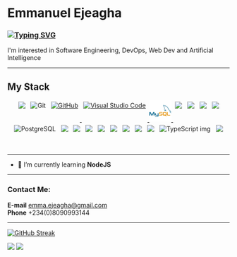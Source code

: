 # Emmanuel Ejeagha
### [![Typing SVG](https://readme-typing-svg.herokuapp.com?font=comfortaa&color=016EEA&size=24&width=500&lines=+Software+Engineer;Full-Stack+Web+Developer!;Software+Engineer;Backend+Software+Engineer;Student;System+Administrator)](https://git.io/typing-svg)
I'm interested in Software Engineering, DevOps, Web Dev and Artificial Intelligence<br>

---
## My Stack

<p align="center">
<img src="https://1000logos.net/wp-content/uploads/2017/03/LINUX-LOGO.png" height="40" style="vertical-align:top; margin:4px">
<img  src="https://cdn.jsdelivr.net/gh/devicons/devicon/icons/git/git-original.svg" alt="Git"  height="40" style="vertical-align:top; margin:4px">
<a href="https://github.com/Emmanuel-Ejeagha target="_blank" rel="noreferrer"> 
<img  src="https://encrypted-tbn0.gstatic.com/images?q=tbn:ANd9GcSuZ3SKA8cR3JS27Y_ijrqVSHjoDKjM_bhK7Q&usqp=CAU" alt="GitHub"  height="40" style="vertical-align:top;   margin:4px">
</a>
<a href="https://code.visualstudio.com/download" target="_blank" rel="noreferrer">
<img src="https://cdn.jsdelivr.net/gh/devicons/devicon/icons/vscode/vscode-original.svg" alt="Visual Studio Code" height="40" style="vertical-align:top; margin:4px">
</a>

<a href="https://www.mysql.com/" target="_blank" rel="noreferrer">
<img src="https://raw.githubusercontent.com/devicons/devicon/master/icons/mysql/mysql-original-wordmark.svg" alt="mysql" height="50"/> </a> 
<img src="https://user-images.githubusercontent.com/76790341/190482427-414de214-10ea-4b75-9949-9d2e51c50b09.png" height="40" style="vertical-align:top; margin:4px"> 
<img src="https://user-images.githubusercontent.com/76790341/190482899-5367a114-82bb-48e4-987e-d371df18d545.png" height="40" style="vertical-align:top; margin:4px">
<img src="https://user-images.githubusercontent.com/76790341/187140476-61664fc5-1562-48a3-a5a5-f2f6d8ac917f.png" height="40" style="vertical-align:top; margin:4px">
<img src="https://user-images.githubusercontent.com/76790341/187141646-76dd8b84-1e63-4b5e-b61d-30040f2573cb.png"height="40" style="vertical-align:top; margin:4px">
<img  src="https://github.com/Emmanuel-Ejeagha/Emmanuel-Ejeagha/assets/116760178/4688fbd5-6e70-46ef-af66-7d373f6e4e88" alt="PostgreSQL" height="40" style="vertical-align:top; margin:4px">
<img src="https://github.com/hardope/hardope/assets/76790341/6b3a8d51-5374-4adf-ac87-2f8dd704ce64" height="40" style="vertical-align:top; margin:4px">
<img src="https://cdn.freelogovectors.net/wp-content/uploads/2023/09/next-js-logo-freelogovectors.net_.png" height="40" style="vertical-align:top; margin:4px">
   <img src="https://www.google.com/imgres?q=pytho%20flask%20logo&imgurl=https%3A%2F%2Fannexit.com%2Fwp-content%2Fuploads%2F2020%2F08%2Fpythonflask.png&imgrefurl=https%3A%2F%2Fannexit.com%2Fpython-flask-training.html&docid=nrD0Xe667hNrRM&tbnid=ULDxV01__s4TVM&vet=12ahUKEwiJoJ7e5MKGAxXgZEEAHSK4NQM4ChAzegQICBAA..i&w=827&h=552&hcb=2&ved=2ahUKEwiJoJ7e5MKGAxXgZEEAHSK4NQM4ChAzegQICBAA" height="40" style="vertical-align:top; margin:4px"> 
<img src="https://user-images.githubusercontent.com/76790341/187142840-1acfcea2-a215-4f56-b11e-216fc8aa885b.png" height="40" style="vertical-align:top; margin:4px">
<img src="https://github.com/hardope/hardope/assets/76790341/bdd1c63a-98bd-45fa-b82e-0f8c44485066" height="40" style="vertical-align:top; margin:4px">
<img src="https://user-images.githubusercontent.com/76790341/187141391-bfad1a42-3cc2-4edd-903b-6d362ee63fc2.png" height="40" style="vertical-align:top; margin:4px">
<img src="https://user-images.githubusercontent.com/76790341/187142293-2280c369-2a56-4dcd-8547-df421d9421fe.png" height="40" style="vertical-align:top; margin:4px">
<img src="https://user-images.githubusercontent.com/76790341/187142409-fa9b3fc9-8e08-4870-b4d9-a630a3505339.png" height="40" style="vertical-align:top; margin:4px">
<img src="https://github.com/Emmanuel-Ejeagha/Emmanuel-Ejeagha/assets/116760178/336a03b8-fc02-4bb0-aafd-22b7dc74b7fd" alt="TypeScript img" height="40" style="vertical-align:top; margin:4px">
 <img src="https://github.com/hardope/hardope/assets/76790341/66b41f49-af77-496f-ae72-dbd8dcbfa880" height="50" style="vertical-align:top; margin:4px"> 
 
<!--<img src="https://github.com/hardope/hardope/assets/76790341/425bdf25-ee62-40f0-a5c9-2c917f1ee9d2" height="50" style="vertical-align:top; margin:4px"> h -->

</p>
<br>


                                                                                                                                                    
---

- 🌱 I’m currently learning **NodeJS**
  
---

### Contact Me: <br>
**E-mail** emma.ejeagha@gmail.com<br>
**Phone** +234(0)8090993144

---

[![GitHub Streak](https://github-readme-streak-stats.herokuapp.com/?user=Emmanuel-Ejeagha)](https://git.io/streak-stats)

<img height="200em" src="https://github-profile-summary-cards.vercel.app/api/cards/repos-per-language?username=Emmanuel-Ejeagha"/>
<img height="200em" src="https://github-profile-summary-cards.vercel.app/api/cards/stats?username=Emmanuel-Ejeagha&theme=github"/>
<!--
**Emmanuel-Ejeagha/Emmanuel-Ejeagha** is a ✨ _special_ ✨ repository because its `README.md` (this file) appears on your GitHub profile.
)
Here are some ideas to get you started:

- 🔭 I’m currently working on ...
- 🌱 I’m currently learning ...
- 👯 I’m looking to collaborate on ...
- 🤔 I’m looking for help with ...
- 💬 Ask me about ...
- 📫 How to reach me: ...
- 😄 Pronouns: ...
- ⚡ Fun fact: ...
-->
